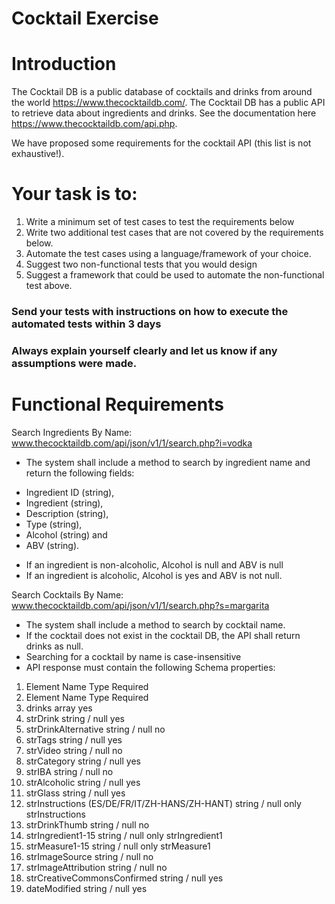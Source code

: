 # Cocktail Exercise

# Introduction 

The Cocktail DB is a public database of cocktails and drinks from around the world https://www.thecocktaildb.com/. 
The Cocktail DB has a public API to retrieve data about ingredients and drinks. See the documentation here https://www.thecocktaildb.com/api.php.

We have proposed some requirements for the cocktail API (this list is not exhaustive!).

# Your task is to:
1.	Write a minimum set of test cases to test the requirements below
2.	Write two additional test cases that are not covered by the requirements below.
3.	Automate the test cases using a language/framework of your choice.
4.	Suggest two non-functional tests that you would design
5.	Suggest a framework that could be used to automate the non-functional test above.

###	Send your tests with instructions on how to execute the automated tests within 3 days
###	Always explain yourself clearly and let us know if any assumptions were made.

# Functional Requirements
Search Ingredients By Name: www.thecocktaildb.com/api/json/v1/1/search.php?i=vodka

* The system shall include a method to search by ingredient name and return the following fields: 
- Ingredient ID (string),
- Ingredient (string), 
- Description (string),
- Type (string), 
- Alcohol (string) and 
- ABV (string). 
* If an ingredient is non-alcoholic, Alcohol is null and ABV is null
* If an ingredient is alcoholic, Alcohol is yes and ABV is not null. 

Search Cocktails By Name: www.thecocktaildb.com/api/json/v1/1/search.php?s=margarita

*	The system shall include a method to search by cocktail name. 
*	If the cocktail does not exist in the cocktail DB, the API shall return drinks as null. 
*	Searching for a cocktail by name is case-insensitive
* API response must contain the following Schema properties:

1. Element Name	Type	Required
2. Element Name	Type	Required
3. drinks	array	yes
4. strDrink	string / null	yes
5. strDrinkAlternative	string / null	no
6. strTags	string / null	yes
7. strVideo	string / null	no
8. strCategory	string / null	yes
9. strIBA	string / null	no
10. strAlcoholic	string / null	yes
11. strGlass	string / null	yes
12. strInstructions (ES/DE/FR/IT/ZH-HANS/ZH-HANT)	string / null	only strInstructions
13. strDrinkThumb	string / null	no
14. strIngredient1-15	string / null	only strIngredient1
15. strMeasure1-15	string / null	only strMeasure1
16. strImageSource	string / null	no
17. strImageAttribution	string / null	no
18. strCreativeCommonsConfirmed	string / null	yes
19. dateModified	string / null	yes
